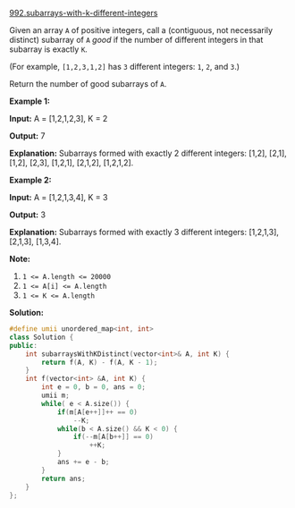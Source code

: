 [992.subarrays-with-k-different-integers](https://leetcode.com/problems/subarrays-with-k-different-integers/)  

Given an array `A` of positive integers, call a (contiguous, not necessarily distinct) subarray of `A` _good_ if the number of different integers in that subarray is exactly `K`.

(For example, `[1,2,3,1,2]` has `3` different integers: `1`, `2`, and `3`.)

Return the number of good subarrays of `A`.

**Example 1:**

  
**Input:** A = \[1,2,1,2,3\], K = 2
  
**Output:** 7
  
**Explanation:** Subarrays formed with exactly 2 different integers: \[1,2\], \[2,1\], \[1,2\], \[2,3\], \[1,2,1\], \[2,1,2\], \[1,2,1,2\].
  

**Example 2:**

  
**Input:** A = \[1,2,1,3,4\], K = 3
  
**Output:** 3
  
**Explanation:** Subarrays formed with exactly 3 different integers: \[1,2,1,3\], \[2,1,3\], \[1,3,4\].
  

**Note:**

1.  `1 <= A.length <= 20000`
2.  `1 <= A[i] <= A.length`
3.  `1 <= K <= A.length`  



**Solution:**  

```cpp
#define umii unordered_map<int, int> 
class Solution {
public:
    int subarraysWithKDistinct(vector<int>& A, int K) {
        return f(A, K) - f(A, K - 1);
    }
    int f(vector<int> &A, int K) {
        int e = 0, b = 0, ans = 0;
        umii m;
        while( e < A.size()) {
            if(m[A[e++]]++ == 0)
                --K;
            while(b < A.size() && K < 0) {
                if(--m[A[b++]] == 0)
                    ++K;
            }
            ans += e - b;
        }
        return ans;
    }
};
```
      